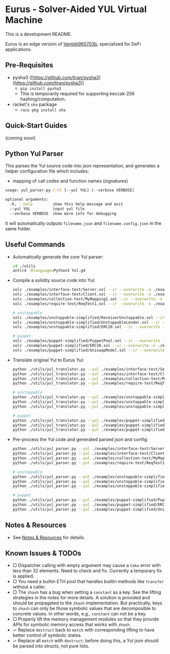 # Eurus - Solver-Aided YUL Virtual Machine
This is a development README.

Eurus is an edge version of [Venti@965703b](https://github.com/chyanju/Venti/tree/965703b370de796abd127be2a4c2cb5533eac296), specialized for DeFi applications.

## Pre-Requisites

- pysha3 ([https://github.com/tiran/pysha3](https://github.com/tiran/pysha3))
  - `pip install pysha3`
  - This is temporarily required for supporting keccak-256 hashing/computation.
- racket's `sha` package
  - `raco pkg install sha`


## Quick-Start Guides

(coming soon)

## Python Yul Parser

This parses the Yul source code into json representation, and generates a helper configuration file which includes:

- mapping of call codes and function names (signatures)

```bash
usage: yul_parser.py [-h] [--yul YUL] [--verbose VERBOSE]

optional arguments:
  -h, --help         show this help message and exit
  --yul YUL          input yul file
  --verbose VERBOSE  show more info for debugging
```

It will automatically outputs `filename.json` and `filename.config.json` in the same folder.

## Useful Commands

- Automatically generate the core Yul parser:

  ```bash
  cd ./utils
  antlr4 -Dlanguage=Python3 Yul.g4
  ```

- Compile a solidity source code into Yul:

  ```bash
  solc ./examples/interface-test/Server.sol --ir --overwrite -o ./examples/interface-test
  solc ./examples/interface-test/Client.sol --ir --overwrite -o ./examples/interface-test
  solc ./examples/collection-test/MyMapping1.sol --ir --overwrite -o ./examples/collection-test
  solc ./examples/require-test/ReqTest1.sol --ir --overwrite -o ./examples/require-test
  
  # unstoppable
  solc ./examples/unstoppable-simplified/ReceiverUnstoppable.sol --ir --overwrite -o ./examples/unstoppable-simplified
  solc ./examples/unstoppable-simplified/UnstoppableLender.sol --ir --overwrite -o ./examples/unstoppable-simplified
  solc ./examples/unstoppable-simplified/ERC20.sol --ir --overwrite -o ./examples/unstoppable-simplified
  
  # puppet
  solc ./examples/puppet-simplified/PuppetPool.sol --ir --overwrite -o ./examples/puppet-simplified
  solc ./examples/puppet-simplified/ERC20.sol --ir --overwrite -o ./examples/puppet-simplified
  solc ./examples/puppet-simplified/UniswapModel.sol --ir --overwrite -o ./examples/puppet-simplified
  ```

- Translate original Yul to Eurus Yul:

  ```bash
  python ./utils/yul_translator.py --yul ./examples/interface-test/Server.yul
  python ./utils/yul_translator.py --yul ./examples/interface-test/Client.yul
  python ./utils/yul_translator.py --yul ./examples/collection-test/MyMapping1.yul
  python ./utils/yul_translator.py --yul ./examples/require-test/ReqTest1.yul
  
  # unstoppable
  python ./utils/yul_translator.py --yul ./examples/unstoppable-simplified/ReceiverUnstoppable.yul
  python ./utils/yul_translator.py --yul ./examples/unstoppable-simplified/UnstoppableLender.yul
  python ./utils/yul_translator.py --yul ./examples/unstoppable-simplified/ERC20.yul
  
  # puppet
  python ./utils/yul_translator.py --yul ./examples/puppet-simplified/PuppetPool.yul
  python ./utils/yul_translator.py --yul ./examples/puppet-simplified/ERC20.yul
  python ./utils/yul_translator.py --yul ./examples/puppet-simplified/UniswapModel.yul
  ```

- Pre-process the Yul code and generated parsed json and config:

  ```bash
  python ./utils/yul_parser.py --yul ./examples/interface-test/Server.eurus.yul
  python ./utils/yul_parser.py --yul ./examples/interface-test/Client.eurus.yul
  python ./utils/yul_parser.py --yul ./examples/collection-test/MyMapping1.eurus.yul
  python ./utils/yul_parser.py --yul ./examples/require-test/ReqTest1.eurus.yul
  
  # unstoppable
  python ./utils/yul_parser.py --yul ./examples/unstoppable-simplified/ReceiverUnstoppable.eurus.yul
  python ./utils/yul_parser.py --yul ./examples/unstoppable-simplified/UnstoppableLender.eurus.yul
  python ./utils/yul_parser.py --yul ./examples/unstoppable-simplified/ERC20.eurus.yul
  
  # puppet
  python ./utils/yul_parser.py --yul ./examples/puppet-simplified/PuppetPool.eurus.yul
  python ./utils/yul_parser.py --yul ./examples/puppet-simplified/ERC20.eurus.yul
  python ./utils/yul_parser.py --yul ./examples/puppet-simplified/UniswapModel.eurus.yul
  ```

## Notes & Resources

- See [Notes & Resources](./NOTES.md) for details.

## Known Issues & TODOs

- ▢ Dispatcher calling with empty argument may cause a `take` error with less than 32 elements. Need to check and fix. Currently a temporary fix is applied.
- ▢ You need a builtin ETH pool that handles builtin methods like `transfer` without a caller.
- ▢ The `zhash` has a bug when setting a `constant` as a key. See the lifting strategies in the notes for more details. A solution is provided and should be propagated to the `zhash` implementation. But practically, keys to `zhash` can only be those symbolic values that are decomposible to concrete values. In other words, e.g., `constant` can not be a key.
- ▢ Properly lift the memory management modules so that they provide APIs for symbolic memory access that works with `zhash`.
- ✓ Replace `destruct` back to `match` with corresponding lifting to have better control of symbolic states.
- ✓ Replace all `match` with `destruct`; before doing this, a Yul json should be parsed into structs, not pure lists.

